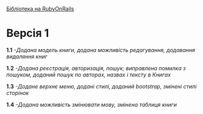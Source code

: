 [Бібліотека на RubyOnRails](http://library-ror.herokuapp.com/ua/)
# **Версія 1**
**1.1**
_-Додана модель книги, додана можливість редагування, додавання видаляння книг_

**1.2**
_-Додана реєстрація, авторизація, пошук; виправлена помилка з пошуком, доданий пошук по авторах, назвах і тексту в Книгах_

**1.3**
_-Додане верхнє меню, додані стилі, доданий bootstrap, змінені стилі сторінок_

**1.4**
_-Додана можливість змінювати мову, змінена таблиця книги_
  
